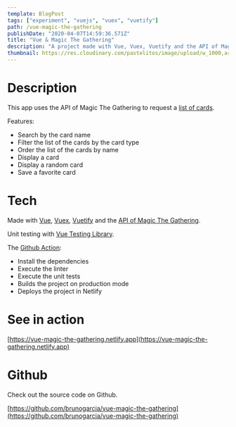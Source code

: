 ```yaml
---
template: BlogPost
tags: ["experiment", "vuejs", "vuex", "vuetify"]
path: /vue-magic-the-gathering
publishDate: "2020-04-07T14:59:36.571Z"
title: "Vue & Magic The Gathering"
description: "A project made with Vue, Vuex, Vuetify and the API of Magic The Gathering"
thumbnail: https://res.cloudinary.com/pastelitos/image/upload/w_1000,ar_16:9,c_fill,g_auto,e_sharpen/v1607785519/bruno/vue-magic_beohsn.png
---
```


# Description

This app uses the API of Magic The Gathering to request a [list of cards](https://docs.magicthegathering.io/#api_v1cards_list).

Features:

- Search by the card name
- Filter the list of the cards by the card type
- Order the list of the cards by name
- Display a card
- Display a random card
- Save a favorite card

# Tech

Made with [Vue](https://vuejs.org/), [Vuex](https://vuex.vuejs.org/), [Vuetify](https://vuetifyjs.com/) and the [API of Magic The Gathering](https://docs.magicthegathering.io/).

Unit testing with [Vue Testing Library](https://testing-library.com/docs/vue-testing-library/intro).

The [Github Action](https://github.com/brunogarcia/vue-magic-the-gathering/blob/master/.github/workflows/main.yml):

- Install the dependencies
- Execute the linter
- Execute the unit tests
- Builds the project on production mode
- Deploys the project in Netlify

# See in action

[https://vue-magic-the-gathering.netlify.app](https://vue-magic-the-gathering.netlify.app)

# Github

Check out the source code on Github.

[https://github.com/brunogarcia/vue-magic-the-gathering](https://github.com/brunogarcia/vue-magic-the-gathering)
